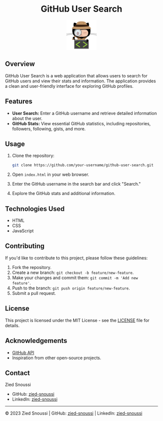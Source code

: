 <div align="center">
    <h1>GitHub User Search</h1>
    <img src="./github-logo.png" width="100px" alt="github logo"/>
</div>


## Overview

GitHub User Search is a web application that allows users to search for GitHub users and view their stats and information. The application provides a clean and user-friendly interface for exploring GitHub profiles.

## Features

- **User Search:** Enter a GitHub username and retrieve detailed information about the user.
- **GitHub Stats:** View essential GitHub statistics, including repositories, followers, following, gists, and more.

## Usage

1. Clone the repository:

   ```bash
   git clone https://github.com/your-username/github-user-search.git
   ```

2. Open `index.html` in your web browser.

3. Enter the GitHub username in the search bar and click "Search."

4. Explore the GitHub stats and additional information.

## Technologies Used

- HTML
- CSS
- JavaScript

## Contributing

If you'd like to contribute to this project, please follow these guidelines:

1. Fork the repository.
2. Create a new branch: `git checkout -b feature/new-feature`.
3. Make your changes and commit them: `git commit -m 'Add new feature'`.
4. Push to the branch: `git push origin feature/new-feature`.
5. Submit a pull request.

## License

This project is licensed under the MIT License - see the [LICENSE](LICENSE) file for details.

## Acknowledgements

- [GitHub API](https://developer.github.com/v3/)
- Inspiration from other open-source projects.

## Contact

Zied Snoussi
- GitHub: [zied-snoussi](https://github.com/zied-snoussi)
- LinkedIn: [zied-snoussi](https://www.linkedin.com/in/zied-snoussi)

---

© 2023 Zied Snoussi | GitHub: [zied-snoussi](https://github.com/zied-snoussi) | LinkedIn: [zied-snoussi](https://www.linkedin.com/in/zied-snoussi)
